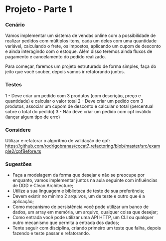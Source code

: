 # Projeto - Parte 1

### Cenário

Vamos implementar um sistema de vendas online com a possibilidade de realizar pedidos com múltiplos itens, cada um deles com uma quantidade variável, calculando o frete, os impostos, aplicando um cupom de desconto e ainda interagindo com o estoque. Além disso teremos ainda fluxos de pagamento e cancelamento do pedido realizado.

Para começar, faremos um projeto estruturado de forma simples, faça do jeito que você souber, depois vamos ir refatorando juntos.

### Testes

1 - Deve criar um pedido com 3 produtos (com descrição, preço e quantidade) e calcular o valor total
2 - Deve criar um pedido com 3 produtos, associar um cupom de desconto e calcular o total (percentual sobre o total do pedido)
3 - Não deve criar um pedido com cpf inválido (lançar algum tipo de erro)

### Considere

Utilizar e refatorar o algoritmo de validação de cpf: https://github.com/rodrigobranas/cccat7_refactoring/blob/master/src/example2/cpfBefore.ts

### Sugestões

- Faça a modelagem da forma que desejar e não se preocupe por enquanto, vamos implementar juntos na aula seguinte com influências de DDD e Clean Architecture;
- Utilize a sua linguagem e biblioteca de teste de sua preferência;
- Devem existir no mínimo 2 arquivos, um de teste e outro que é a aplicação;
- Como mecanismo de persistência você pode utilizar um banco de dados, um array em memória, um arquivo, qualquer coisa que desejar;
- Como entrada você pode utilizar uma API HTTP, um CLI ou qualquer outro mecanismo que permita a entrada dos dados;
- Tente seguir com disciplina, criando primeiro um teste que falha, depois fazendo e teste passar e refatorando.
